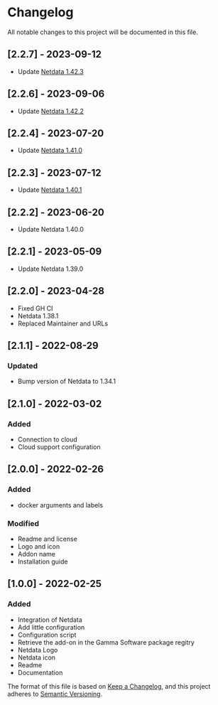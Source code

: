 # Changelog
All notable changes to this project will be documented in this file.

## [2.2.7] - 2023-09-12

- Update [Netdata 1.42.3](https://github.com/netdata/netdata/releases/tag/v1.42.3)

## [2.2.6] - 2023-09-06

- Update [Netdata 1.42.2](https://github.com/netdata/netdata/releases/tag/v1.42.2)

## [2.2.4] - 2023-07-20

- Update [Netdata 1.41.0](https://github.com/netdata/netdata/releases/tag/v1.41.0)

## [2.2.3] - 2023-07-12

- Update [Netdata 1.40.1](https://github.com/netdata/netdata/releases/tag/v1.40.1)

## [2.2.2] - 2023-06-20

- Update Netdata 1.40.0

## [2.2.1] - 2023-05-09

- Update Netdata 1.39.0

## [2.2.0] - 2023-04-28

- Fixed GH CI
- Netdata 1.38.1
- Replaced Maintainer and URLs

## [2.1.1] - 2022-08-29

### Updated

- Bump version of Netdata to 1.34.1

## [2.1.0] - 2022-03-02

### Added

- Connection to cloud
- Cloud support configuration

## [2.0.0] - 2022-02-26

### Added

- docker arguments and labels

### Modified

- Readme and license
- Logo and icon
- Addon name
- Installation guide

## [1.0.0] - 2022-02-25

### Added

- Integration of Netdata
- Add little configuration
- Configuration script
- Retrieve the add-on in the Gamma Software package regitry
- Netdata Logo
- Netdata icon
- Readme
- Documentation


The format of this file is based on [Keep a Changelog](https://keepachangelog.com/en/1.0.0/),
and this project adheres to [Semantic Versioning](https://semver.org/spec/v2.0.0.html).